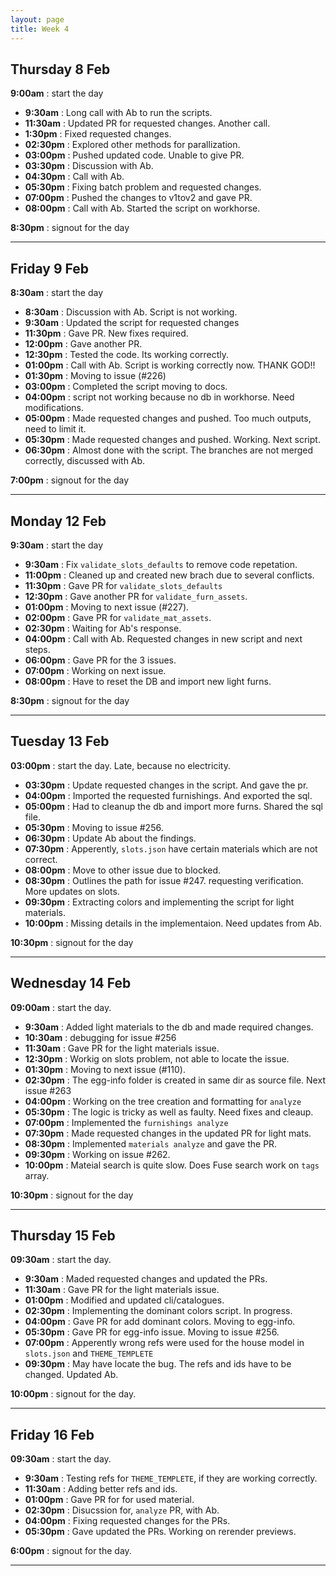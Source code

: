 ```yaml
---
layout: page
title: Week 4
---
```



## Thursday 8 Feb

**9:00am** : start the day

- **9:30am** : Long call with Ab to run the scripts.
- **11:30am** : Updated PR for requested changes. Another call.
- **1:30pm** : Fixed requested changes.
- **02:30pm** : Explored other methods for parallization.
- **03:00pm** : Pushed updated code. Unable to give PR.
- **03:30pm** : Discussion with Ab.
- **04:30pm** : Call with Ab.
- **05:30pm** : Fixing batch problem and requested changes.
- **07:00pm** : Pushed the changes to v1tov2 and gave PR.
- **08:00pm** : Call with Ab. Started the script on workhorse.

**8:30pm** : signout for the day

---

## Friday 9 Feb

**8:30am** : start the day

- **8:30am** : Discussion with Ab. Script is not working.
- **9:30am** : Updated the script for requested changes
- **11:30pm** : Gave PR. New fixes required.
- **12:00pm** : Gave another PR.
- **12:30pm** : Tested the code. Its working correctly.
- **01:00pm** : Call with Ab. Script is working correctly now. THANK GOD!!
- **01:30pm** : Moving to issue (#226)
- **03:00pm** : Completed the script moving to docs.
- **04:00pm** : script not working because no db in workhorse. Need modifications.
- **05:00pm** : Made requested changes and pushed. Too much outputs, need to limit it.
- **05:30pm** : Made requested changes and pushed. Working. Next script.
- **06:30pm** : Almost done with the script. The branches are not merged correctly, discussed with Ab.

**7:00pm** : signout for the day

---

## Monday 12 Feb

**9:30am** : start the day

- **9:30am** : Fix `validate_slots_defaults` to remove code repetation.
- **11:00pm** : Cleaned up and created new brach due to several conflicts.
- **11:30pm** : Gave PR for `validate_slots_defaults`
- **12:30pm** : Gave another PR for `validate_furn_assets`.
- **01:00pm** : Moving to next issue (#227).
- **02:00pm** : Gave PR for `validate_mat_assets`.
- **02:30pm** : Waiting for Ab's response.
- **04:00pm** : Call with Ab. Requested changes in new script and next steps.
- **06:00pm** : Gave PR for the 3 issues.
- **07:00pm** : Working on next issue.
- **08:00pm** : Have to reset the DB and import new light furns.

**8:30pm** : signout for the day

---

## Tuesday 13 Feb

**03:00pm** : start the day. Late, because no electricity.

- **03:30pm** : Update requested changes in the script. And gave the pr.
- **04:00pm** : Imported the requested furnishings. And exported the sql.
- **05:00pm** : Had to cleanup the db and import more furns. Shared the sql file.
- **05:30pm** : Moving to issue #256.
- **06:30pm** : Update Ab about the findings.
- **07:30pm** : Apperently, `slots.json` have certain materials which are not correct.
- **08:00pm** : Move to other issue due to blocked.
- **08:30pm** : Outlines the path for issue #247. requesting verification. More updates on slots.
- **09:30pm** : Extracting colors and implementing the script for light materials.
- **10:00pm** : Missing details in the implementaion. Need updates from Ab.

**10:30pm** : signout for the day

---

## Wednesday 14 Feb

**09:00am** : start the day.

- **9:30am** : Added light materials to the db and made required changes.
- **10:30am** : debugging for issue #256
- **11:30am** : Gave PR for the light materials issue.
- **12:30pm** : Workig on slots problem, not able to locate the issue.
- **01:30pm** : Moving to next issue (#110).
- **02:30pm** : The egg-info folder is created in same dir as source file. Next issue #263
- **04:00pm** : Working on the tree creation and formatting for `analyze`
- **05:30pm** : The logic is tricky as well as faulty. Need fixes and cleaup.
- **07:00pm** : Implemented the `furnishings analyze`
- **07:30pm** : Made requested changes in the updated PR for light mats.
- **08:30pm** : Implemented `materials analyze` and gave the PR.
- **09:30pm** : Working on issue #262.
- **10:00pm** : Mateial search is quite slow. Does Fuse search work on `tags` array.

**10:30pm** : signout for the day

---

## Thursday 15 Feb

**09:30am** : start the day.

- **9:30am** : Maded requested changes and updated the PRs.
- **11:30am** : Gave PR for the light materials issue.
- **01:00pm** : Modified and updated cli/catalogues.
- **02:30pm** : Implementing the dominant colors script. In progress.
- **04:00pm** : Gave PR for add dominant colors. Moving to egg-info.
- **05:30pm** : Gave PR for egg-info issue. Moving  to issue #256.
- **07:00pm** : Apperently wrong refs were used for the house model in `slots.json` and `THEME_TEMPLETE`
- **09:30pm** : May have locate the bug. The refs and ids have to be changed. Updated Ab.


**10:00pm** : signout for the day.

---

## Friday 16 Feb

**09:30am** : start the day.

- **9:30am** : Testing refs for `THEME_TEMPLETE`, if they are working correctly.
- **11:30am** : Adding better refs and ids.
- **01:00pm** : Gave PR for for used material.
- **02:30pm** : Disucssion for, `analyze` PR, with Ab.
- **04:00pm** : Fixing requested changes for the PRs.
- **05:30pm** : Gave updated the PRs. Working on rerender previews.

**6:00pm** : signout for the day.

---